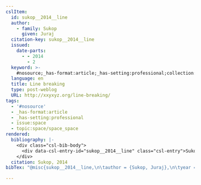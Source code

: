 ```yaml
---
cslItem:
  id: sukop__2014__line
  author:
    - family: Sukop
      given: Juraj
  citation-key: sukop__2014__line
  issued:
    date-parts:
      - - 2014
        - 2
  keyword: >-
    #nosource;_has-format:article;_has-setting:professional;collection::space::space_space
  language: en
  title: Line breaking
  type: post-weblog
  URL: http://xxyxyz.org/line-breaking/
tags:
  - '#nosource'
  - _has-format:article
  - _has-setting:professional
  - issue:space
  - topic:space/space_space
rendered:
  bibliography: |-
    <div class="csl-bib-body">
      <div data-csl-entry-id="sukop__2014__line" class="csl-entry">Sukop, J. 2014 “Line breaking,” February. Available at: http://xxyxyz.org/line-breaking/.</div>
    </div>
  citation: Sukop, 2014
bibTex: "@misc{sukop__2014__line,\n\tauthor = {Sukop, Juraj},\n\tyear = {2014},\n\tmonth = {2},\n\ttitle = {Line breaking},\n\thowpublished = {http://xxyxyz.org/line-breaking/},\n}\n\n"

---
```

